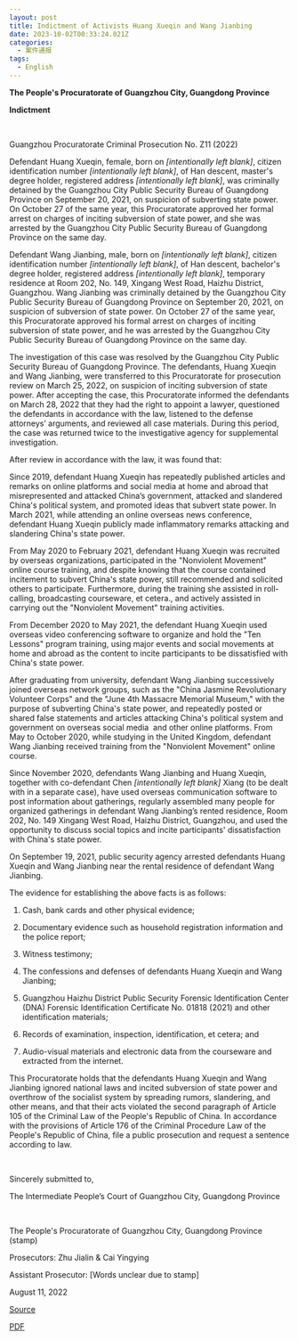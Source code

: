 ```yaml
---
layout: post
title: Indictment of Activists Huang Xueqin and Wang Jianbing
date: 2023-10-02T00:33:24.021Z
categories:
  - 案件通报
tags:
  - English
---
```

**The People's Procuratorate of Guangzhou City, Guangdong Province**

**Indictment**

 

Guangzhou Procuratorate Criminal Prosecution No. Z11 (2022) 

Defendant Huang Xueqin, female, born on *\[intentionally left blank]*, citizen identification number *\[intentionally left blank]*, of Han descent, master's degree holder, registered address *\[intentionally left blank]*, was criminally detained by the Guangzhou City Public Security Bureau of Guangdong Province on September 20, 2021, on suspicion of subverting state power. On October 27 of the same year, this Procuratorate approved her formal arrest on charges of inciting subversion of state power, and she was arrested by the Guangzhou City Public Security Bureau of Guangdong Province on the same day. 

Defendant Wang Jianbing, male, born on *\[intentionally left blank]*, citizen identification number *\[intentionally left blank]*, of Han descent, bachelor's degree holder, registered address *\[intentionally left blank]*, temporary residence at Room 202, No. 149, Xingang West Road, Haizhu District, Guangzhou. Wang Jianbing was criminally detained by the Guangzhou City Public Security Bureau of Guangdong Province on September 20, 2021, on suspicion of subversion of state power. On October 27 of the same year, this Procuratorate approved his formal arrest on charges of inciting subversion of state power, and he was arrested by the Guangzhou City Public Security Bureau of Guangdong Province on the same day.

The investigation of this case was resolved by the Guangzhou City Public Security Bureau of Guangdong Province. The defendants, Huang Xueqin and Wang Jianbing, were transferred to this Procuratorate for prosecution review on March 25, 2022, on suspicion of inciting subversion of state power. After accepting the case, this Procuratorate informed the defendants on March 28, 2022 that they had the right to appoint a lawyer, questioned the defendants in accordance with the law, listened to the defense attorneys’ arguments, and reviewed all case materials. During this period, the case was returned twice to the investigative agency for supplemental investigation. 

After review in accordance with the law, it was found that:

Since 2019, defendant Huang Xueqin has repeatedly published articles and remarks on online platforms and social media at home and abroad that misrepresented and attacked China’s government, attacked and slandered China's political system, and promoted ideas that subvert state power. In March 2021, while attending an online overseas news conference, defendant Huang Xueqin publicly made inflammatory remarks attacking and slandering China's state power.

From May 2020 to February 2021, defendant Huang Xueqin was recruited by overseas organizations, participated in the "Nonviolent Movement" online course training, and despite knowing that the course contained incitement to subvert China's state power, still recommended and solicited others to participate. Furthermore, during the training she assisted in roll-calling, broadcasting courseware, et cetera., and actively assisted in carrying out the "Nonviolent Movement" training activities.

From December 2020 to May 2021, the defendant Huang Xueqin used overseas video conferencing software to organize and hold the "Ten Lessons" program training, using major events and social movements at home and abroad as the content to incite participants to be dissatisfied with China's state power.

After graduating from university, defendant Wang Jianbing successively joined overseas network groups, such as the "China Jasmine Revolutionary Volunteer Corps" and the "June 4th Massacre Memorial Museum," with the purpose of subverting China's state power, and repeatedly posted or shared false statements and articles attacking China's political system and government on overseas social media  and other online platforms. From May to October 2020, while studying in the United Kingdom, defendant Wang Jianbing received training from the "Nonviolent Movement" online course.

Since November 2020, defendants Wang Jianbing and Huang Xueqin, together with co-defendant Chen *\[intentionally left blank]* Xiang (to be dealt with in a separate case), have used overseas communication software to post information about gatherings, regularly assembled many people for organized gatherings in defendant Wang Jianbing’s rented residence, Room 202, No. 149 Xingang West Road, Haizhu District, Guangzhou, and used the opportunity to discuss social topics and incite participants' dissatisfaction with China's state power.

On September 19, 2021, public security agency arrested defendants Huang Xueqin and Wang Jianbing near the rental residence of defendant Wang Jianbing.

The evidence for establishing the above facts is as follows:

1) Cash, bank cards and other physical evidence; 

2) Documentary evidence such as household registration information and the police report; 

3) Witness testimony; 

4) The confessions and defenses of defendants Huang Xueqin and Wang Jianbing; 

5) Guangzhou Haizhu District Public Security Forensic Identification Center (DNA) Forensic Identification Certificate No. 01818 (2021) and other identification materials; 

6) Records of examination, inspection, identification, et cetera; and 

7) Audio-visual materials and electronic data from the courseware and extracted from the internet.

This Procuratorate holds that the defendants Huang Xueqin and Wang Jianbing ignored national laws and incited subversion of state power and overthrow of the socialist system by spreading rumors, slandering, and other means, and that their acts violated the second paragraph of Article 105 of the Criminal Law of the People's Republic of China. In accordance with the provisions of Article 176 of the Criminal Procedure Law of the People's Republic of China, file a public prosecution and request a sentence according to law.

 

Sincerely submitted to,

The Intermediate People’s Court of Guangzhou City, Guangdong Province

 

The People's Procuratorate of Guangzhou City, Guangdong Province (stamp)

Prosecutors: Zhu Jialin & Cai Yingying

Assistant Prosecutor: \[Words unclear due to stamp]

August 11, 2022



[S﻿ource](https://new.hrichina.org/press-work/translation-indictment-of-activists-huang-xueqin-and-wang-jianbing-1)

[P﻿DF](https://hricmedia.s3.us-west-1.amazonaws.com/230925_English_translation_of_HXQ_WJB_indictment_final_f7c3c2bdb6.pdf?updated_at=2023-09-27T17:28:57.656Z)